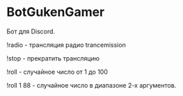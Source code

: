 # BotGukenGamer

Бот для Discord.

!radio - трансляция радио trancemission

!stop - прекратить трансляцию

!roll - случайное число от 1 до 100

!roll 1 88 - случайное число в диапазоне 2-х аргументов.



